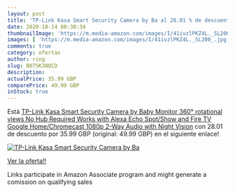 ```yaml
---
layout: post
title: 'TP-Link Kasa Smart Security Camera by Ba al 28.01 % de descuento'
date: 2020-10-14 00:30:34
thumbnailImage: 'https://m.media-amazon.com/images/I/41ivzlPKZ4L._SL200_.jpg'
images: [ 'https://m.media-amazon.com/images/I/41ivzlPKZ4L._SL200_.jpg' ]
comments: true
category: ofertas
author: ring
slug: B07SK38QCD
description:
actualPrice: 35.99 GBP
comparePrice: 49.99 GBP
inStock: true
---
```


Está [TP-Link Kasa Smart Security Camera by Baby Monitor  360° rotational views  No Hub Required  Works with Alexa  Echo Spot/Show and Fire TV   Google Home/Chromecast  1080p  2-Way Audio with Night Vision](https://www.amazon.co.uk/dp/B07SK38QCD/?tag=tolees0a-21) con 28.01 de descuento por 35.99 GBP (original: 49.99 GBP) en el siguiente enlace!

[![TP-Link Kasa Smart Security Camera by Ba](https://m.media-amazon.com/images/I/41ivzlPKZ4L._SL200_.jpg)](https://www.amazon.co.uk/dp/B07SK38QCD/?tag=tolees0a-21)

[Ver la oferta!!](https://www.amazon.co.uk/dp/B07SK38QCD/?tag=tolees0a-21)

Links participate in Amazon Associate program and might generate a comission on qualifying sales


